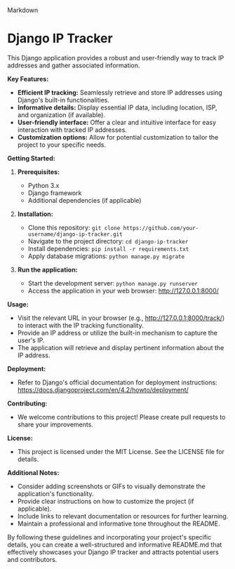 Markdown
# Django IP Tracker

This Django application provides a robust and user-friendly way to track IP addresses and gather associated information.

**Key Features:**

* **Efficient IP tracking:** Seamlessly retrieve and store IP addresses using Django's built-in functionalities.
* **Informative details:** Display essential IP data, including location, ISP, and organization (if available).
* **User-friendly interface:** Offer a clear and intuitive interface for easy interaction with tracked IP addresses.
* **Customization options:** Allow for potential customization to tailor the project to your specific needs.

**Getting Started:**

1. **Prerequisites:**
   - Python 3.x
   - Django framework
   - Additional dependencies (if applicable)

2. **Installation:**
   - Clone this repository: `git clone https://github.com/your-username/django-ip-tracker.git`
   - Navigate to the project directory: `cd django-ip-tracker`
   - Install dependencies: `pip install -r requirements.txt`
   - Apply database migrations: `python manage.py migrate`

3. **Run the application:**
   - Start the development server: `python manage.py runserver`
   - Access the application in your web browser: http://127.0.0.1:8000/

**Usage:**

- Visit the relevant URL in your browser (e.g., http://127.0.0.1:8000/track/) to interact with the IP tracking functionality.
- Provide an IP address or utilize the built-in mechanism to capture the user's IP.
- The application will retrieve and display pertinent information about the IP address.

**Deployment:**

- Refer to Django's official documentation for deployment instructions: https://docs.djangoproject.com/en/4.2/howto/deployment/

**Contributing:**

- We welcome contributions to this project! Please create pull requests to share your improvements.

**License:**

- This project is licensed under the MIT License. See the LICENSE file for details.

**Additional Notes:**

- Consider adding screenshots or GIFs to visually demonstrate the application's functionality.
- Provide clear instructions on how to customize the project (if applicable).
- Include links to relevant documentation or resources for further learning.
- Maintain a professional and informative tone throughout the README.

By following these guidelines and incorporating your project's specific details, you can create a well-structured and informative README.md that effectively showcases your Django IP tracker and attracts potential users and contributors.
